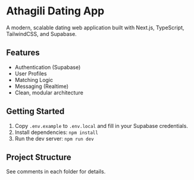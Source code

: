 # Athagili Dating App

A modern, scalable dating web application built with Next.js, TypeScript, TailwindCSS, and Supabase.

## Features

- Authentication (Supabase)
- User Profiles
- Matching Logic
- Messaging (Realtime)
- Clean, modular architecture

## Getting Started

1. Copy `.env.example` to `.env.local` and fill in your Supabase credentials.
2. Install dependencies: `npm install`
3. Run the dev server: `npm run dev`

## Project Structure

See comments in each folder for details. 